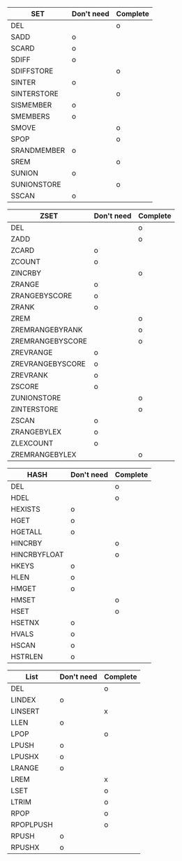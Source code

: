 SET|Don't need| Complete |
---|---|---|
DEL||o|
SADD|o||
SCARD|o||
SDIFF|o||
SDIFFSTORE||o|
SINTER|o||
SINTERSTORE||o|
SISMEMBER|o||
SMEMBERS|o||
SMOVE||o|
SPOP||o|
SRANDMEMBER|o||
SREM||o|
SUNION|o||
SUNIONSTORE||o|
SSCAN|o||

ZSET|Don't need| Complete |
---|---|---|
DEL||o|
ZADD||o|
ZCARD|o||
ZCOUNT|o||
ZINCRBY||o|
ZRANGE|o||
ZRANGEBYSCORE|o||
ZRANK|o||
ZREM||o|
ZREMRANGEBYRANK||o|
ZREMRANGEBYSCORE||o|
ZREVRANGE|o||
ZREVRANGEBYSCORE|o||
ZREVRANK|o||
ZSCORE|o||
ZUNIONSTORE||o|
ZINTERSTORE||o|
ZSCAN|o||
ZRANGEBYLEX|o||
ZLEXCOUNT|o||
ZREMRANGEBYLEX||o|

HASH|Don't need| Complete |
---|---|---|
DEL||o|
HDEL||o|
HEXISTS|o||
HGET|o||
HGETALL|o||
HINCRBY||o|
HINCRBYFLOAT||o|
HKEYS|o||
HLEN|o||
HMGET|o||
HMSET||o|
HSET||o|
HSETNX|o||
HVALS|o||
HSCAN|o||
HSTRLEN|o||

List|Don't need| Complete |
---|---|---|
DEL||o|
LINDEX|o||
LINSERT||x|
LLEN|o||
LPOP||o|
LPUSH|o||
LPUSHX|o||
LRANGE|o||
LREM||x|
LSET||o|
LTRIM||o|
RPOP||o|
RPOPLPUSH||o|
RPUSH|o||
RPUSHX|o||
